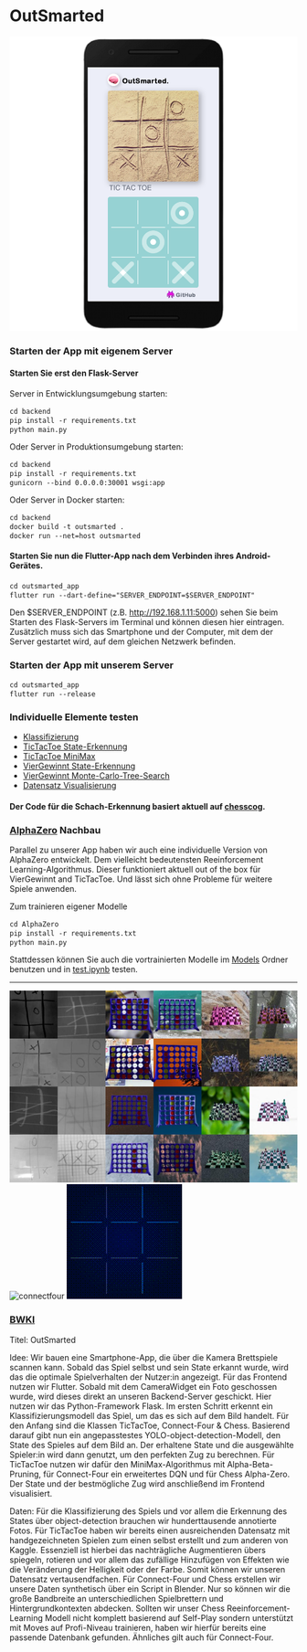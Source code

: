 # OutSmarted
![outSmarted](assets/outsmarted.png)

### Starten der App mit eigenem Server
#### Starten Sie erst den Flask-Server

Server in Entwicklungsumgebung starten:
```
cd backend
pip install -r requirements.txt
python main.py
```

Oder Server in Produktionsumgebung starten:
```
cd backend
pip install -r requirements.txt
gunicorn --bind 0.0.0.0:30001 wsgi:app
```

Oder Server in Docker starten:
```
cd backend
docker build -t outsmarted .
docker run --net=host outsmarted
```
#### Starten Sie nun die Flutter-App nach dem Verbinden ihres Android-Gerätes.
```
cd outsmarted_app
flutter run --dart-define="SERVER_ENDPOINT=$SERVER_ENDPOINT"
```

Den $SERVER_ENDPOINT (z.B. http://192.168.1.11:5000) sehen Sie beim Starten des Flask-Servers im Terminal und können diesen hier eintragen. Zusätzlich muss sich das Smartphone und der Computer, mit dem der Server gestartet wird, auf dem gleichen Netzwerk befinden.

### Starten der App mit unserem Server
```
cd outsmarted_app
flutter run --release
```

### Individuelle Elemente testen
- [Klassifizierung](https://github.com/foersterrobert/OutSmarted/blob/master/backend/app/Classification/test.ipynb)
- [TicTacToe State-Erkennung](https://github.com/foersterrobert/OutSmarted/blob/master/backend/app/TicTacToe/detect/test.ipynb)
- [TicTacToe MiniMax](https://github.com/foersterrobert/OutSmarted/blob/master/backend/app/TicTacToe/move/test.ipynb)
- [VierGewinnt State-Erkennung](https://github.com/foersterrobert/OutSmarted/blob/master/backend/app/ConnectFour/detect/test.ipynb)
- [VierGewinnt Monte-Carlo-Tree-Search](https://github.com/foersterrobert/OutSmarted/blob/master/backend/app/ConnectFour/move/test.ipynb)
- [Datensatz Visualisierung](https://github.com/foersterrobert/OutSmarted/blob/master/data/test.ipynb)

#### Der Code für die Schach-Erkennung basiert aktuell auf [chesscog](https://www.chesscog.com).


### [AlphaZero](https://www.deepmind.com/blog/alphazero-shedding-new-light-on-chess-shogi-and-go) Nachbau
Parallel zu unserer App haben wir auch eine individuelle Version von AlphaZero entwickelt. Dem vielleicht bedeutensten Reeinforcement Learning-Algorithmus. Dieser funktioniert aktuell out of the box für VierGewinnt and TicTacToe. Und lässt sich ohne Probleme für weitere Spiele anwenden.

Zum trainieren eigener Modelle
```
cd AlphaZero
pip install -r requirements.txt
python main.py
```
Stattdessen können Sie auch die vortrainierten Modelle im [Models](https://github.com/foersterrobert/OutSmarted/tree/master/AlphaZero/Models) Ordner benutzen und in [test.ipynb](https://github.com/foersterrobert/AlphaZero/tree/master/test.ipynb) testen.

---

![data](assets/data.jpg)
![connectfour](assets/connectfour.gif)
![tictactoe](assets/tictactoe.gif)

### [BWKI](https://youtu.be/TZ4DjjEL61w)
Titel: OutSmarted

Idee:
Wir bauen eine Smartphone-App, die über die Kamera Brettspiele scannen kann. Sobald das Spiel selbst und sein State erkannt wurde, wird das die optimale Spielverhalten der Nutzer:in angezeigt. Für das Frontend nutzen wir Flutter. Sobald mit dem CameraWidget ein Foto geschossen wurde, wird dieses direkt an unseren Backend-Server geschickt. Hier nutzen wir das Python-Framework Flask. Im ersten Schritt erkennt ein Klassifizierungsmodell das Spiel, um das es sich auf dem Bild handelt. Für den Anfang sind die Klassen TicTacToe, Connect-Four & Chess. Basierend darauf gibt nun ein angepasstestes YOLO-object-detection-Modell, den State des Spieles auf dem Bild an. Der erhaltene State und die ausgewählte Spieler:in wird dann genutzt, um den perfekten Zug zu berechnen. Für TicTacToe nutzen wir dafür den MiniMax-Algorithmus mit Alpha-Beta-Pruning, für Connect-Four ein erweitertes DQN und für Chess Alpha-Zero. Der State und der bestmögliche Zug wird anschließend im Frontend visualisiert.

Daten:
Für die Klassifizierung des Spiels und vor allem die Erkennung des States über object-detection brauchen wir hunderttausende annotierte Fotos. Für TicTacToe haben wir bereits einen ausreichenden Datensatz mit handgezeichneten Spielen zum einen selbst erstellt und zum anderen von Kaggle. Essenziell ist hierbei das nachträgliche Augmentieren übers spiegeln, rotieren und vor allem das zufällige Hinzufügen von Effekten wie die Veränderung der Helligkeit oder der Farbe. Somit können wir unseren Datensatz vertausendfachen. Für Connect-Four und Chess erstellen wir unsere Daten synthetisch über ein Script in Blender. Nur so können wir die große Bandbreite an unterschiedlichen Spielbrettern und Hintergrundkontexten abdecken. Sollten wir unser Chess Reeinforcement-Learning Modell nicht komplett basierend auf Self-Play sondern unterstützt mit Moves auf Profi-Niveau trainieren, haben wir hierfür bereits eine passende Datenbank gefunden. Ähnliches gilt auch für Connect-Four.

